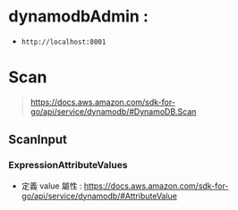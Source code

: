 # dynamodbAdmin : 
- `http://localhost:8001`

# Scan
> https://docs.aws.amazon.com/sdk-for-go/api/service/dynamodb/#DynamoDB.Scan

## ScanInput

### ExpressionAttributeValues
- 定義 value 屬性 : https://docs.aws.amazon.com/sdk-for-go/api/service/dynamodb/#AttributeValue

